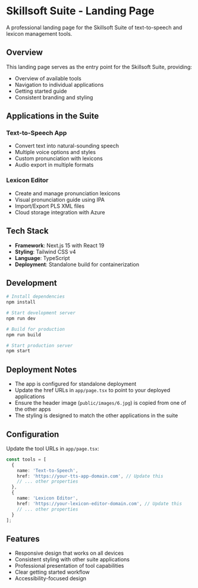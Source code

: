 # Skillsoft Suite - Landing Page

A professional landing page for the Skillsoft Suite of text-to-speech and lexicon management tools.

## Overview

This landing page serves as the entry point for the Skillsoft Suite, providing:
- Overview of available tools
- Navigation to individual applications
- Getting started guide
- Consistent branding and styling

## Applications in the Suite

### Text-to-Speech App
- Convert text into natural-sounding speech
- Multiple voice options and styles
- Custom pronunciation with lexicons
- Audio export in multiple formats

### Lexicon Editor
- Create and manage pronunciation lexicons
- Visual pronunciation guide using IPA
- Import/Export PLS XML files
- Cloud storage integration with Azure

## Tech Stack

- **Framework**: Next.js 15 with React 19
- **Styling**: Tailwind CSS v4
- **Language**: TypeScript
- **Deployment**: Standalone build for containerization

## Development

```bash
# Install dependencies
npm install

# Start development server
npm run dev

# Build for production
npm run build

# Start production server
npm start
```

## Deployment Notes

- The app is configured for standalone deployment
- Update the href URLs in `app/page.tsx` to point to your deployed applications
- Ensure the header image (`public/images/6.jpg`) is copied from one of the other apps
- The styling is designed to match the other applications in the suite

## Configuration

Update the tool URLs in `app/page.tsx`:

```typescript
const tools = [
  {
    name: 'Text-to-Speech',
    href: 'https://your-tts-app-domain.com', // Update this
    // ... other properties
  },
  {
    name: 'Lexicon Editor', 
    href: 'https://your-lexicon-editor-domain.com', // Update this
    // ... other properties
  }
];
```

## Features

- Responsive design that works on all devices
- Consistent styling with other suite applications
- Professional presentation of tool capabilities
- Clear getting started workflow
- Accessibility-focused design 